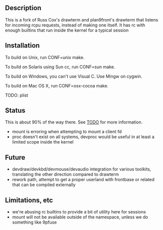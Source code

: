 ## Description
This is a fork of Russ Cox's drawterm and plan9front's drawterm that listens for incoming rcpu requests, instead of making one itself. It has rc with enough builtins that run inside the kernel for a typical session

## Installation
To build on Unix, run CONF=unix make.

To build on Solaris using Sun cc, run CONF=sun make.

To build on Windows, you can't use Visual C. Use Mingw on cygwin.

To build on Mac OS X, run CONF=osx-cocoa make.

TODO: plist

## Status

This is about 90% of the way there. See [TODO](https://github.com/halfwit/drawcpu/blob/main/TODO) for more information.
 - mount is erroring when attempting to mount a client fd
 - proc doesn't exist on all systems, devproc would be useful in at least a limited scope inside the kernel

## Future

 - devdraw/devkbd/devmouse/devaudio integration for various toolkits, translating the other direction compared to drawterm
 - rework path, attempt to get a proper userland with frontbase or related that can be compiled externally

## Limitations, etc

 - we're abusing rc builtins to provide a bit of utility here for sessions
 - mount will not be available outside of the namespace, unless we do something like 9pfuse

